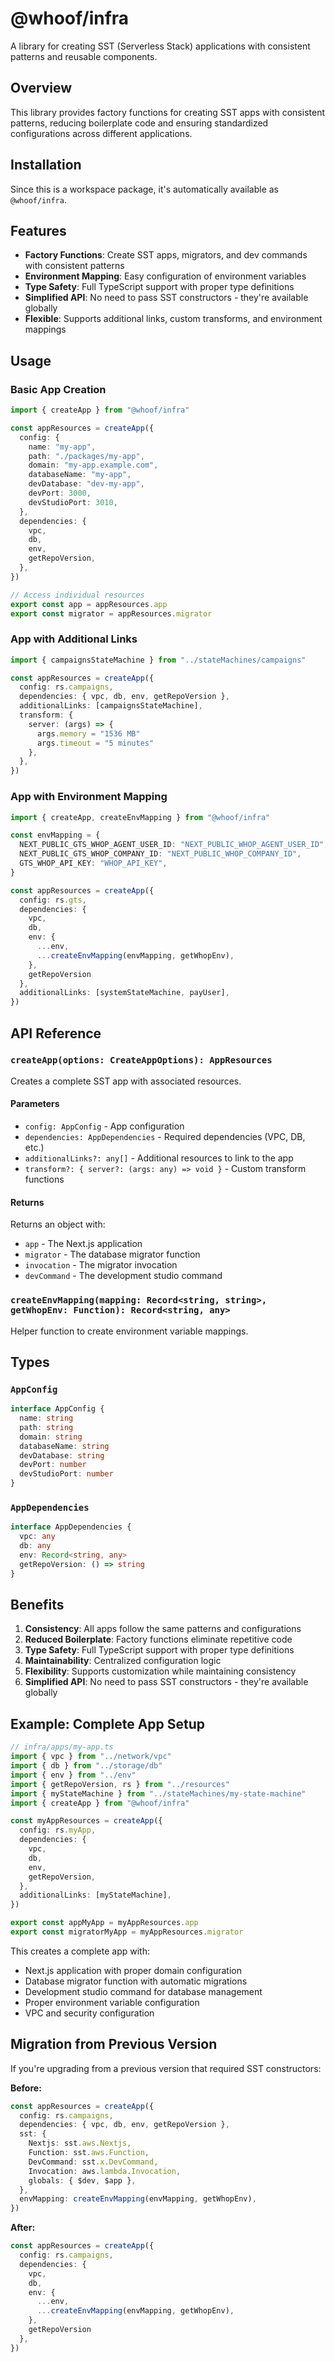 # @whoof/infra

A library for creating SST (Serverless Stack) applications with consistent patterns and reusable components.

## Overview

This library provides factory functions for creating SST apps with consistent patterns, reducing boilerplate code and ensuring standardized configurations across different applications.

## Installation

Since this is a workspace package, it's automatically available as `@whoof/infra`.

## Features

- **Factory Functions**: Create SST apps, migrators, and dev commands with consistent patterns
- **Environment Mapping**: Easy configuration of environment variables
- **Type Safety**: Full TypeScript support with proper type definitions
- **Simplified API**: No need to pass SST constructors - they're available globally
- **Flexible**: Supports additional links, custom transforms, and environment mappings

## Usage

### Basic App Creation

```typescript
import { createApp } from "@whoof/infra"

const appResources = createApp({
  config: {
    name: "my-app",
    path: "./packages/my-app",
    domain: "my-app.example.com",
    databaseName: "my-app",
    devDatabase: "dev-my-app",
    devPort: 3000,
    devStudioPort: 3010,
  },
  dependencies: {
    vpc,
    db,
    env,
    getRepoVersion,
  },
})

// Access individual resources
export const app = appResources.app
export const migrator = appResources.migrator
```

### App with Additional Links

```typescript
import { campaignsStateMachine } from "../stateMachines/campaigns"

const appResources = createApp({
  config: rs.campaigns,
  dependencies: { vpc, db, env, getRepoVersion },
  additionalLinks: [campaignsStateMachine],
  transform: {
    server: (args) => {
      args.memory = "1536 MB"
      args.timeout = "5 minutes"
    },
  },
})
```

### App with Environment Mapping

```typescript
import { createApp, createEnvMapping } from "@whoof/infra"

const envMapping = {
  NEXT_PUBLIC_GTS_WHOP_AGENT_USER_ID: "NEXT_PUBLIC_WHOP_AGENT_USER_ID",
  NEXT_PUBLIC_GTS_WHOP_COMPANY_ID: "NEXT_PUBLIC_WHOP_COMPANY_ID",
  GTS_WHOP_API_KEY: "WHOP_API_KEY",
}

const appResources = createApp({
  config: rs.gts,
  dependencies: { 
    vpc, 
    db, 
    env: {
      ...env,
      ...createEnvMapping(envMapping, getWhopEnv),
    },
    getRepoVersion 
  },
  additionalLinks: [systemStateMachine, payUser],
})
```

## API Reference

### `createApp(options: CreateAppOptions): AppResources`

Creates a complete SST app with associated resources.

#### Parameters

- `config: AppConfig` - App configuration
- `dependencies: AppDependencies` - Required dependencies (VPC, DB, etc.)
- `additionalLinks?: any[]` - Additional resources to link to the app
- `transform?: { server?: (args: any) => void }` - Custom transform functions

#### Returns

Returns an object with:
- `app` - The Next.js application
- `migrator` - The database migrator function
- `invocation` - The migrator invocation
- `devCommand` - The development studio command

### `createEnvMapping(mapping: Record<string, string>, getWhopEnv: Function): Record<string, any>`

Helper function to create environment variable mappings.

## Types

### `AppConfig`

```typescript
interface AppConfig {
  name: string
  path: string
  domain: string
  databaseName: string
  devDatabase: string
  devPort: number
  devStudioPort: number
}
```

### `AppDependencies`

```typescript
interface AppDependencies {
  vpc: any
  db: any
  env: Record<string, any>
  getRepoVersion: () => string
}
```

## Benefits

1. **Consistency**: All apps follow the same patterns and configurations
2. **Reduced Boilerplate**: Factory functions eliminate repetitive code
3. **Type Safety**: Full TypeScript support with proper type definitions
4. **Maintainability**: Centralized configuration logic
5. **Flexibility**: Supports customization while maintaining consistency
6. **Simplified API**: No need to pass SST constructors - they're available globally

## Example: Complete App Setup

```typescript
// infra/apps/my-app.ts
import { vpc } from "../network/vpc"
import { db } from "../storage/db"
import { env } from "../env"
import { getRepoVersion, rs } from "../resources"
import { myStateMachine } from "../stateMachines/my-state-machine"
import { createApp } from "@whoof/infra"

const myAppResources = createApp({
  config: rs.myApp,
  dependencies: {
    vpc,
    db,
    env,
    getRepoVersion,
  },
  additionalLinks: [myStateMachine],
})

export const appMyApp = myAppResources.app
export const migratorMyApp = myAppResources.migrator
```

This creates a complete app with:
- Next.js application with proper domain configuration
- Database migrator function with automatic migrations
- Development studio command for database management
- Proper environment variable configuration
- VPC and security configuration

## Migration from Previous Version

If you're upgrading from a previous version that required SST constructors:

**Before:**
```typescript
const appResources = createApp({
  config: rs.campaigns,
  dependencies: { vpc, db, env, getRepoVersion },
  sst: {
    Nextjs: sst.aws.Nextjs,
    Function: sst.aws.Function,
    DevCommand: sst.x.DevCommand,
    Invocation: aws.lambda.Invocation,
    globals: { $dev, $app },
  },
  envMapping: createEnvMapping(envMapping, getWhopEnv),
})
```

**After:**
```typescript
const appResources = createApp({
  config: rs.campaigns,
  dependencies: { 
    vpc, 
    db, 
    env: {
      ...env,
      ...createEnvMapping(envMapping, getWhopEnv),
    },
    getRepoVersion 
  },
})
```
